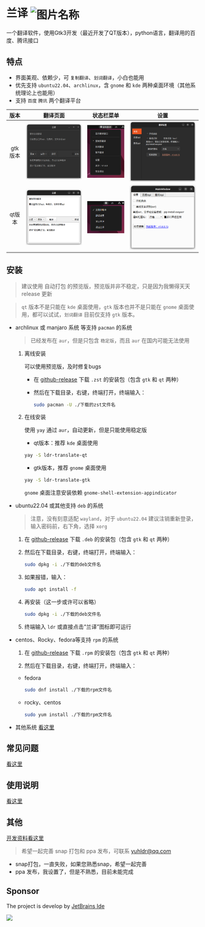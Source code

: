 # 兰译 <img src="data/icon/icon.png" width = "36" height = "36" alt="图片名称" align=center />

 一个翻译软件，使用Gtk3开发（最近开发了QT版本），python语言，翻译用的百度、腾讯接口

## 特点

- 界面美观、依赖少，可 `复制翻译`、`划词翻译`，小白也能用
- 优先支持 `ubuntu22.04`、`archlinux`，含 `gnome` 和 `kde` 两种桌面环境（其他系统理论上也能用）
- 支持 `百度` `腾讯` 两个翻译平台

|版本|翻译页面|状态栏菜单|设置
|:-:|:-:|:-:|:-:|
gtk版本|![gtk1](md/images/gtk1.png)|![gtk2](md/images/gtk2.png)|![gtk3](md/images/gtk3.png)
qt版本|![qt1](md/images/qt1.png)|![qt2](md/images/qt2.png)|![qt3](md/images/qt3.png)

## 安装

> 建议使用 自动打包 的预览版，预览版并非不稳定，只是因为我懒得天天 release 更新

> `qt` 版本不是只能在 `kde` 桌面使用，`gtk` 版本也并不是只能在 `gnome` 桌面使用，都可以试试，`划词翻译` 目前仅支持 `gtk` 版本。

- archlinux 或 manjaro 系统 等支持 `pacman` 的系统
  
  > 已经发布在 `aur`，但是只包含 `稳定版`，而且 `aur` 在国内可能无法使用

     1. 离线安装

          可以使用预览版，及时修复bugs

        - 在 [github-release](https://github.com/yuhldr/ldr-translate/releases/) 下载 `.zst` 的安装包（包含 `gtk` 和 `qt` 两种）
        - 然后在下载目录，右键，终端打开，终端输入：

          ```bash
          sudo pacman -U ./下载的zst文件名
          ```

     2. 在线安装

          使用 `yay` 通过 `aur`，自动更新，但是只能使用稳定版

          - qt版本：推荐 `kde` 桌面使用

          ```bash
          yay -S ldr-translate-qt
          ```

          - gtk版本，推荐 `gnome` 桌面使用

          ```bash
          yay -S ldr-translate-gtk
          ```

          `gnome` 桌面注意安装依赖 `gnome-shell-extension-appindicator`


- ubuntu22.04 或其他支持 `deb` 的系统

    > 注意，没有刻意适配 `wayland`，对于 `ubuntu22.04` 建议注销重新登录，输入密码前，右下角，选择 `xorg`

   1. 在 [github-release](https://github.com/yuhldr/ldr-translate/releases/) 下载 `.deb` 的安装包（包含 `gtk` 和 `qt` 两种）

   2. 然后在下载目录，右键，终端打开，终端输入：

        ```bash
        sudo dpkg -i ./下载的deb文件名
        ```

   3. 如果报错，输入：

        ```bash
        sudo apt install -f
        ```

   4. 再安装（这一步或许可以省略）

        ```bash
        sudo dpkg -i ./下载的deb文件名
        ```

   5. 终端输入 `ldr` 或直接点击“兰译”图标即可运行


- centos、Rocky、fedora等支持 `rpm` 的系统

   1. 在 [github-release](https://github.com/yuhldr/ldr-translate/releases/) 下载 `.rpm` 的安装包（包含 `gtk` 和 `qt` 两种）

   2. 然后在下载目录，右键，终端打开，终端输入：

     - fedora

        ```bash
        sudo dnf install ./下载的rpm文件名
        ```
     - rocky、centos

        ```bash
        sudo yum install ./下载的rpm文件名
        ```


- 其他系统 [看这里](md/build.md)

## 常见问题

[看这里](md/qa.md)


## 使用说明

[看这里](md/feature.md)


## 其他

[开发资料看这里](md/other.md)

> 希望一起完善 snap 打包和 ppa 发布，可联系 yuhldr@qq.com

- snap打包，一直失败，如果您熟悉snap，希望一起完善
- ppa 发布，我设置了，但是不熟悉，目前未能完成


## Sponsor
The project is develop by [JetBrains Ide](https://www.jetbrains.com/?from=puck)

[![](https://www.jetbrains.com/company/brand/img/logo1.svg)](https://www.jetbrains.com/?from=puck)
